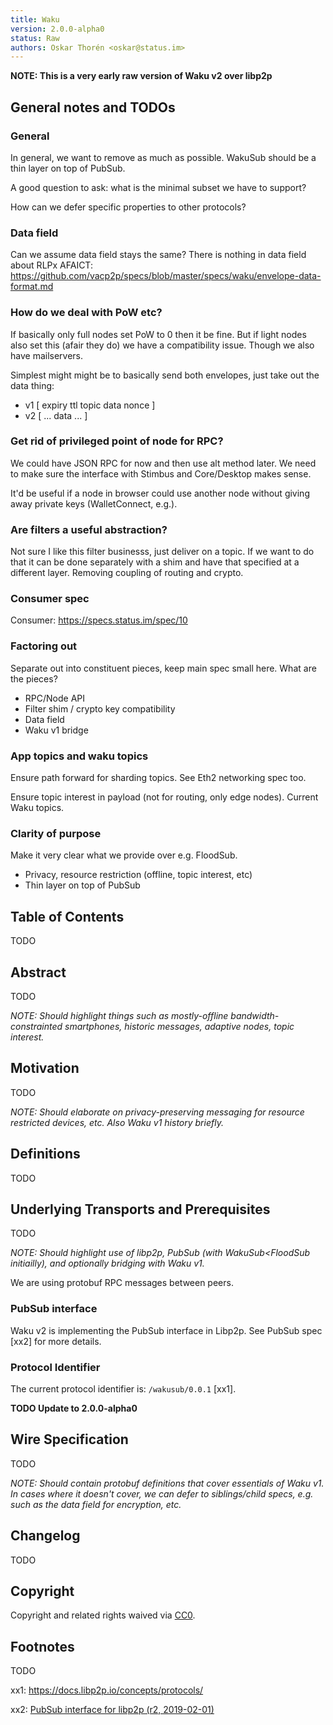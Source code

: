 ```yaml
---
title: Waku
version: 2.0.0-alpha0
status: Raw
authors: Oskar Thorén <oskar@status.im>
---
```


**NOTE: This is a very early raw version of Waku v2 over libp2p**

## General notes and TODOs

### General
In general, we want to remove as much as possible. WakuSub should be a thin layer on top of PubSub.

A good question to ask: what is the minimal subset we have to support?

How can we defer specific properties to other protocols?

### Data field
Can we assume data field stays the same? There is nothing in data field about RLPx AFAICT:
https://github.com/vacp2p/specs/blob/master/specs/waku/envelope-data-format.md

### How do we deal with PoW etc?
If basically only full nodes set PoW to 0 then it be fine. But if light nodes also set this (afair they do) we have a compatibility issue. Though we also have mailservers.

Simplest might might be to basically send both envelopes, just take out the data thing:
- v1 [ expiry ttl topic data nonce ]
- v2 [ ... data ... ]

### Get rid of privileged point of node for RPC?
We could have JSON RPC for now and then use alt method later. We need to make
sure the interface with Stimbus and Core/Desktop makes sense.

It'd be useful if a node in browser could use another node without giving away
private keys (WalletConnect, e.g.).

### Are filters a useful abstraction?
Not sure I like this filter businesss, just deliver on a topic. If we want to do
that it can be done separately with a shim and have that specified at a
different layer. Removing coupling of routing and crypto.

### Consumer spec
Consumer: https://specs.status.im/spec/10

### Factoring out
Separate out into constituent pieces, keep main spec small here. What are the pieces?
- RPC/Node API
- Filter shim / crypto key compatibility
- Data field
- Waku v1 bridge 

### App topics and waku topics
Ensure path forward for sharding topics. See Eth2 networking spec too.

Ensure topic interest in payload (not for routing, only edge nodes). Current Waku topics.

### Clarity of purpose
Make it very clear what we provide over e.g. FloodSub.
- Privacy, resource restriction (offline, topic interest, etc)
- Thin layer on top of PubSub

## Table of Contents

TODO

## Abstract

TODO

*NOTE: Should highlight things such as mostly-offline bandwidth-constrainted smartphones, historic messages, adaptive nodes, topic interest.*

## Motivation

TODO

*NOTE: Should elaborate on privacy-preserving messaging for resource restricted devices, etc. Also Waku v1 history briefly.*

## Definitions

TODO

## Underlying Transports and Prerequisites

TODO

*NOTE: Should highlight use of libp2p, PubSub (with WakuSub<FloodSub initiailly), and optionally bridging with Waku v1.*

We are using protobuf RPC messages between peers.

### PubSub interface

Waku v2 is implementing the PubSub interface in Libp2p. See PubSub spec [xx2] for more details.

### Protocol Identifier

The current protocol identifier is: `/wakusub/0.0.1` [xx1].

**TODO Update to 2.0.0-alpha0**

## Wire Specification

TODO

*NOTE: Should contain protobuf definitions that cover essentials of Waku v1. In cases where it doesn't cover, we can defer to siblings/child specs, e.g. such as the data field for encryption, etc.*

## Changelog

TODO

## Copyright

Copyright and related rights waived via [CC0](https://creativecommons.org/publicdomain/zero/1.0/).

## Footnotes

TODO

xx1: https://docs.libp2p.io/concepts/protocols/

xx2: [PubSub interface for libp2p (r2, 2019-02-01)](https://github.com/libp2p/specs/blob/master/pubsub/README.md)
